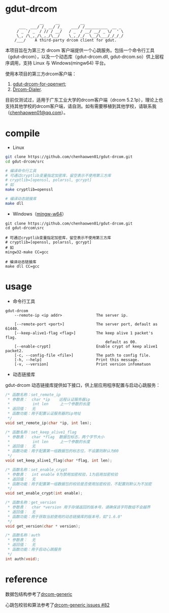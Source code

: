 # gdut-drcom
                   __     __         __
          ___  ___/ /_ __/ /_    ___/ /__________  __ _
         / _ `/ _  / // / __/   / _  / __/ __/ _ \/  ' \
         \_, /\_,_/\_,_/\__/    \_,_/_/  \__/\___/_/_/_/
        /___/    A third-party drcom client for gdut.
        
本项目旨在为第三方 drcom 客户端提供一个心跳服务。包括一个命令行工具（gdut-drcom），以及一个动态库（gdut-drcom.dll, gdut-drcom.so）供上层程序调用，支持 Linux 与 Windows(mingw64) 平台。

使用本项目的第三方drcom客户端：
1. [gdut-drcom-for-openwrt][4];
2. [Drcom-Dialer][5].

目前仅测试过，适用于广东工业大学的drcom客户端（drcom 5.2.1p），理论上也支持其他学校的drcom客户端，请自测。如有需要移植到其他学校，请联系我（chenhaowen01@qq.com）。

# compile
* Linux
```bash
git clone https://github.com/chenhaowen01/gdut-drcom.git
cd gdut-drcom/src

# 编译命令行工具
# 可通过cryptlib变量指定加密库，留空表示不使用第三方库
# cryptlib=[openssl, polarssl, gcrypt]
# 如
make cryptlib=openssl

# 编译动态链接库
make dll
```

* Windows（[mingw-w64][3]）
```
git clone https://github.com/chenhaowen01/gdut-drcom.git
cd gdut-drcom\src

# 可通过cryptlib变量指定加密库，留空表示不使用第三方库
# cryptlib=[openssl, polarssl, gcrypt]
# 如
mingw32-make CC=gcc

# 编译动态链接库
make dll CC=gcc
```
# usage
* 命令行工具
```
gdut-drcom
    --remote-ip <ip addr>               The server ip.

    [--remote-port <port>]              The server port, default as 61440.
    [--keep-alive1-flag <flag>]         The keep alive 1 packet's flag.
                                            default as 00.
    [--enable-crypt]                    Enable crypt of keep alive1 packet2.
    [-c, --config-file <file>]          The path to config file.
    [-h, --help]                        Print this message.
    [-v, --version]                     Print version infomatuon
```
* 动态链接库

gdut-drcom 动态链接库提供如下接口，供上层应用程序配置与启动心跳服务：
```c
/* 函数名称：set_remote_ip
 * 参数表：  char *ip    远程认证服务器ip
 *          int len     上一个参数的长度
 * 返回值：  无
 * 函数功能：用于配置认证服务器的ip地址
 */
void set_remote_ip(char *ip, int len);

/* 函数名称：set_keep_alive1_flag
 * 参数表：  char *flag  数据包标志，两个字节大小
 *          int len     上一个参数的长度
 * 返回值：  无
 * 函数功能：用于配置第一组数据包的标志位，不设置则默认为00
 */
void set_keep_alive1_flag(char *flag, int len);

/* 函数名称：set_enable_crypt
 * 参数表：  int enable 0为禁用加密校验，1为启用加密校验
 * 返回值：  无
 * 函数功能：用于配置第一组数据包的校验是否使用加密校验，不配置则默认为不加密
 */
void set_enable_crypt(int enable);

/* 函数名称：get_version
 * 参数表：  char *version 用于存储返回的版本号，请确保该字符数组不会越界
 * 返回值：  无
 * 函数功能：用于获取当前使用的动态链接库的版本号，如"1.6.0"
 */
void get_version(char * version); 

/* 函数名称：auth
 * 参数表：  无
 * 返回值：  无
 * 函数功能：用于启动心跳服务
 */
int auth(void);
```

# reference
数据包结构参考了[drcom-generic][1]

心跳包校验和算法参考了[drcom-generic issues #82][2]

[1]: https://github.com/drcoms/drcom-generic
[2]: https://github.com/drcoms/drcom-generic/issues/82
[3]: https://sourceforge.net/projects/mingw-w64/
[4]: https://github.com/chenhaowen01/gdut-drcom-for-openwrt
[5]: https://github.com/GDUT-Drcom/Drcom-Dialer
